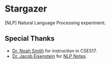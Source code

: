 # Stargazer
[NLP] Natural Language Processing experiment.
## Special Thanks
* [Dr. Noah Smith](https://homes.cs.washington.edu/~nasmith/) for instruction in CSE517.
* [Dr. Jacob Eisenstein](https://www.cc.gatech.edu/~jeisenst/) for [NLP Notes](https://github.com/jacobeisenstein/gt-nlp-class/blob/master/notes/eisenstein-nlp-notes.pdf).
